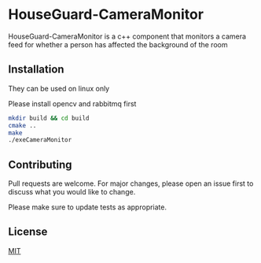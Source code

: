 # HouseGuard-CameraMonitor

HouseGuard-CameraMonitor is a c++ component that monitors a camera feed for whether a person has affected the background of the room

## Installation

They can be used on linux only

Please install opencv and rabbitmq first

```bash
mkdir build && cd build
cmake ..
make
./exeCameraMonitor
```


## Contributing
Pull requests are welcome. For major changes, please open an issue first to discuss what you would like to change.

Please make sure to update tests as appropriate.

## License
[MIT](https://github.com/Rubber-Duck-999/HouseGuard-CameraMonitor/blob/master/LICENSE.txt)
